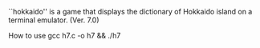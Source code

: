 ``hokkaido'' is a game that displays the dictionary of Hokkaido island on a terminal emulator. (Ver. 7.0)

How to use
gcc h7.c -o h7 && ./h7
